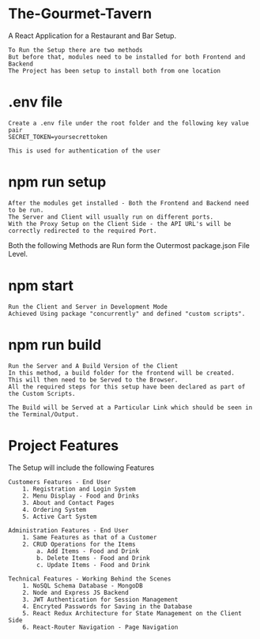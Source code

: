 # The-Gourmet-Tavern

A React Application for a Restaurant and Bar Setup.
    
    To Run the Setup there are two methods
    But before that, modules need to be installed for both Frontend and Backend
    The Project has been setup to install both from one location

#  .env file
    Create a .env file under the root folder and the following key value pair
    SECRET_TOKEN=yoursecrettoken

    This is used for authentication of the user

#   npm run setup

    After the modules get installed - Both the Frontend and Backend need to be run.
    The Server and Client will usually run on different ports. 
    With the Proxy Setup on the Client Side - the API URL's will be correctly redirected to the required Port.

Both the following Methods are Run form the Outermost package.json File Level.
    
#   npm start
    Run the Client and Server in Development Mode
    Achieved Using package "concurrently" and defined "custom scripts".
    
#   npm run build
    Run the Server and A Build Version of the Client
    In this method, a build folder for the frontend will be created.
    This will then need to be Served to the Browser. 
    All the required steps for this setup have been declared as part of the Custom Scripts.
    
    The Build will be Served at a Particular Link which should be seen in the Terminal/Output. 

#   Project Features
The Setup will include the following Features

    Customers Features - End User
        1. Registration and Login System
        2. Menu Display - Food and Drinks
        3. About and Contact Pages
        4. Ordering System
        5. Active Cart System

    Administration Features - End User
        1. Same Features as that of a Customer 
        2. CRUD Operations for the Items
            a. Add Items - Food and Drink
            b. Delete Items - Food and Drink
            c. Update Items - Food and Drink

    Technical Features - Working Behind the Scenes
        1. NoSQL Schema Database - MongoDB
        2. Node and Express JS Backend
        3. JWT Authentication for Session Management
        4. Encryted Passwords for Saving in the Database
        5. React Redux Architecture for State Management on the Client Side
        6. React-Router Navigation - Page Navigation 
